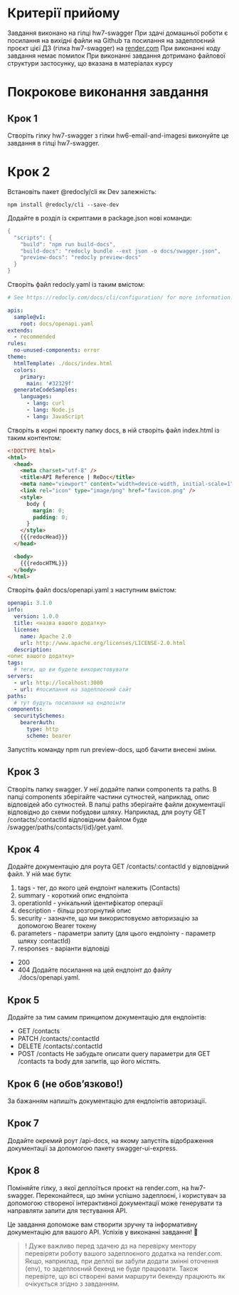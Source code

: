 # Критерії прийому

Завдання виконано на гілці hw7-swagger
При здачі домашньої роботи є посилання на вихідні файли на Github та посилання на задеплоєний проєкт цієї ДЗ (гілка hw7-swagger) на [render.com](https://render.com/)
При виконанні коду завдання немає помилок
При виконанні завдання дотримано файлової структури застосунку, що вказана в матеріалах курсу

# Покрокове виконання завдання

## Крок 1

Створіть гілку hw7-swagger з гілки hw6-email-and-imagesі виконуйте це завдання в гілці hw7-swagger.

# Крок 2

Встановіть пакет @redocly/cli як Dev залежність:

`npm install @redocly/cli --save-dev`

Додайте в розділ із скриптами в package.json нові команди:

```java script
{
  "scripts": {
    "build": "npm run build-docs",
    "build-docs": "redocly bundle --ext json -o docs/swagger.json",
    "preview-docs": "redocly preview-docs"
  }
}
```

Створіть файл redocly.yaml із таким вмістом:

```yaml
# See https://redocly.com/docs/cli/configuration/ for more information.

apis:
  sample@v1:
    root: docs/openapi.yaml
extends:
  - recommended
rules:
  no-unused-components: error
theme:
  htmlTemplate: ./docs/index.html
  colors:
    primary:
      main: '#32329f'
  generateCodeSamples:
    languages:
      - lang: curl
      - lang: Node.js
      - lang: JavaScript
```

Створіть в корні проєкту папку docs, в ній створіть файл index.html із таким контентом:

```html
<!DOCTYPE html>
<html>
  <head>
    <meta charset="utf-8" />
    <title>API Reference | ReDoc</title>
    <meta name="viewport" content="width=device-width, initial-scale=1" />
    <link rel="icon" type="image/png" href="favicon.png" />
    <style>
      body {
        margin: 0;
        padding: 0;
      }
    </style>
    {{{redocHead}}}
  </head>

  <body>
    {{{redocHTML}}}
  </body>
</html>
```

Створіть файл docs/openapi.yaml з наступним вмістом:

```yaml
openapi: 3.1.0
info:
  version: 1.0.0
  title: <назва вашого додатку>
  license:
    name: Apache 2.0
    url: http://www.apache.org/licenses/LICENSE-2.0.html
  description:
<опис вашого додатку>
tags:
  # теги, що ви будете використовувати
servers:
  - url: http://localhost:3000
  - url: #посилання на задеплоєний сайт
paths:
  # тут будуть посилання на ендпоінти
components:
  securitySchemes:
    bearerAuth:
      type: http
      scheme: bearer
```

Запустіть команду npm run preview-docs, щоб бачити внесені зміни.

## Крок 3

Створіть папку swagger. У неї додайте папки components та paths. В папці components зберігайте частини сутностей, наприклад, опис відповідей або сутностей. В папці paths зберігайте файли документації відповідно до схеми побудови шляху. Наприклад, для роуту GET /contacts/:contactId відповідним файлом буде /swagger/paths/contacts/{id}/get.yaml.

## Крок 4

Додайте документацію для роута GET /contacts/:contactId у відповідний файл. У ній має бути:

1. tags - тег, до якого цей ендпоінт належить (Contacts)
2. summary - короткий опис ендпоінта
3. operationId - унікальний ідентифікатор операції
4. description - більш розгорнутий опис
5. security - зазначте, що ми використовуємо авторизацію за допомогою Bearer токену
6. parameters - параметри запиту (для цього ендпоінту - параметр шляху :contactId)
7. responses - варіанти відповіді

- 200
- 404
  Додайте посилання на цей ендпоінт до файлу ./docs/openapi.yaml.

## Крок 5

Додайте за тим самим принципом документацію для ендпоінтів:

- GET /contacts
- PATCH /contacts/:contactId
- DELETE /contacts/:contactId
- POST /contacts
  Не забудьте описати query параметри для GET /contacts та body для запитів, що його містять.

## Крок 6 (не обов’язково!)

За бажанням напишіть документацію для ендпоінтів авторизації.

## Крок 7

Додайте окремий роут /api-docs, на якому запустіть відображення документації за допомогою пакету swagger-ui-express.

## Крок 8

Поміняйте гілку, з якої деплоїться проєкт на render.com, на hw7-swagger. Переконайтеся, що зміни успішно задеплоєні, і користувач за допомогою створеної інтерактивної документації може генерувати та направляти запити для тестування API.

Це завдання допоможе вам створити зручну та інформативну документацію для вашого API. Успіхів у виконанні завдання! 🚀

> ! Дуже важливо перед здачею дз на перевірку ментору перевіряти роботу вашого задеплоєного додатка на render.com. Якщо, наприклад, при деплої ви забули додати змінні оточення (env), то задеплоєний бекенд не буде працювати. Також перевірте, що всі створені вами маршрути бекенду працюють як очікується згідно з завданням.
